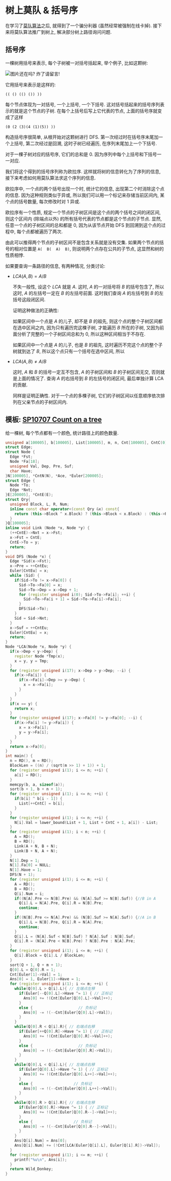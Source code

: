 # 树上莫队 & 括号序

在学习了[莫队算法](https://www.luogu.com.cn/blog/Wild-Donkey/pian-fen-dai-shi-mu-dui)之后, 就得到了一个骗分利器 (虽然经常被强制在线卡掉). 接下来将莫队算法推广到树上, 解决部分树上路径询问问题.

## 括号序

一棵树用括号来表示, 每个子树被一对括号括起来, 举个例子, 比如这颗树:

![图片还在吗? 炸了请留言!](https://i.loli.net/2021/05/13/4EJadgyLqp1GfeP.png)

它用括号来表示是这样的:

```
(( () (() ()) ))
```

每个节点体现为一对括号, 一个上括号, 一个下括号. 这对括号括起来的括号序列表示的就是这个节点的子树. 在每个上括号后写上它代表的节点, 上面的括号序就变成了这样

```
(0 (2 (3)(4 (1)(5)) ))
```

构造括号序很简单, 从根开始对这颗树进行 DFS. 第一次经过时在括号序末尾加一个上括号, 第二次经过是回溯, 这时子树已经遍历, 在序列末尾加上一个下括号.

对于一棵子树对应的括号序, 它们的总和是 $0$. 因为序列中每个上括号和下括号一一对应.

我们将这个得到的括号序列称为欧拉序. 这样就将树的信息转化为了序列的信息, 接下来考虑如何用莫队算法求这个序列的信息.

欧拉序中, 一个点的两个括号出现一个时, 统计它的信息, 出现第二个时消除这个点的信息. 因为这种规则类似于异或, 所以我们可以用一个标记来存储当前区间内, 某个点的括号数量, 每次修改时对 $1$ 异或.

欧拉序有一个性质, 规定一个节点的子树区间是这个点的两个括号之间的闭区间, 则这个区间内 (除端点以外) 的所有括号代表的节点都是这个节点的子节点. 显然, 任意一个点的子树区间的总和都是 $0$, 因为从该节点开始 DFS 到回溯到这个点的过程中, 每个点都被遍历了两次.

由此可以推得两个节点的子树区间不是包含关系就是没有交集. 如果两个节点的括号的相对位置是 `A(  B(  A)  B)`, 则说明两个点存在公共的子节点, 这显然和树的性质相悖.


如果要查询一条路径的信息, 有两种情况, 分类讨论:

* $LCA(A, B) = A/B$

  不失一般性, 设这个 $LCA$ 就是 $A$. 这时, $A$ 的一对括号将 $B$ 的括号包含了, 所以这时, $A$ 的左括号一定在 $B$ 的左括号前面. 这时我们查询 $A$ 的左括号到 $B$ 的左括号这段闭区间.

  证明这种做法的正确性:
  
  如果区间中一个点是 $A$ 的儿子, 却不是 $B$ 的祖先, 则这个点的整个子树区间都在选中区间之内, 因为只有遍历完这棵子树, 才能遍历 $B$ 所在的子树, 又因为前面分析了完整的一个子树区间总和为 $0$, 所以这种区间相当于不存在.

  如果区间中一个点是 $A$ 的儿子, 也是 $B$ 的祖先, 这时遍历不完这个点的整个子树就到达了 $B$, 所以这个点只有一个括号在选中区间, 所以

* $LCA(A, B) \neq A/B$

  这时, $A$ 和 $B$ 的括号一定互不包含, $A$ 的子树区间和 $B$ 的子树区间无交, 否则就是上面的情况了. 查询 $A$ 的右括号到 $B$ 的左括号的闭区间, 最后单独计算 LCA 的贡献.

  同样是证明正确性. 对于一个点的多棵子树, 它们的子树区间以任意顺序依次排列在父亲节点的子树区间内.

## 模板: [SP10707 Count on a tree](https://www.luogu.com.cn/problem/SP10707)

给一棵树, 每个节点都有一个颜色, 统计路径上的颜色数量.



```cpp
unsigned a[100005], b[100005], List[100005], m, n, Cnt[100005], CntC(0), CntEu(0), A, B, C, D, t, Ans[100005], Tmp(0), BlockLen;
struct Edge;
struct Node {
  Edge *Fst;
  Node *Fa[18];
  unsigned Val, Dep, Pre, Suf;
  char Have;
}N[100005], *CntN(N), *Ace, *Euler[200005];
struct Edge {
  Node *To;
  Edge *Nxt;
}E[200005], *CntE(E);
struct Qry{
  unsigned Block, L, R, Num;
  inline const char operator<(const Qry &x) const{
    return (this->Block ^ x.Block) ? (this->Block < x.Block) : (this->R < x.R);
  }
}Q[100005];
inline void Link (Node *x, Node *y) {
  (++CntE)->Nxt = x->Fst;
  x->Fst = CntE;
  CntE->To = y;
  return;
}
void DFS (Node *x) {
  Edge *Sid(x->Fst);
  x->Pre = ++CntEu;
  Euler[CntEu] = x;
  while (Sid) {
    if(Sid->To != x->Fa[0]) {
      Sid->To->Fa[0] = x;
      Sid->To->Dep = x->Dep + 1;
      for (register unsigned i(0); Sid->To->Fa[i]; ++i) {
        Sid->To->Fa[i + 1] = Sid->To->Fa[i]->Fa[i];
      }
      DFS(Sid->To);
    }
    Sid = Sid->Nxt;
  }
  x->Suf = ++CntEu;
  Euler[CntEu] = x;
  return;
}
Node *LCA(Node *x, Node *y) {
  if(x->Dep < y->Dep) {
    register Node *Tmp(x);
    x = y, y = Tmp;
  }
  for (register unsigned i(17); x->Dep > y->Dep; --i) {
    if(x->Fa[i]) {
      if(x->Fa[i]->Dep >= y->Dep) {
        x = x->Fa[i];
      }
    }
  }
  if(x == y) {
    return x;
  }
  for (register unsigned i(17); x->Fa[0] != y->Fa[0]; --i) {
    if(x->Fa[i] != y->Fa[i]) {
      x = x->Fa[i];
      y = y->Fa[i];
    }
  }
  return x->Fa[0];
}
int main() {
  n = RD(), m = RD();
  BlockLen = ((n) / (sqrt(m >> 1) + 1)) + 1;
  for (register unsigned i(1); i <= n; ++i) {
    a[i] = RD();
  }
  memcpy(b, a, sizeof(a));
  sort(b + 1, b + n + 1);
  for (register unsigned i(1); i <= n; ++i) {
    if(b[i] ^ b[i - 1]) {
      List[++CntC] = b[i];
    }
  }
  for (register unsigned i(1); i <= n; ++i) {
    N[i].Val = lower_bound(List + 1, List + CntC + 1, a[i]) - List;
  }
  for (register unsigned i(1); i < n; ++i) {
    A = RD();
    B = RD();
    Link(A + N, B + N);
    Link(B + N, A + N);
  }
  N[1].Dep = 1;
  N[1].Fa[0] = NULL;
  N[1].Have = 1;
  DFS(N + 1);
  for (register unsigned i(1); i <= m; ++i) {
    A = RD();
    B = RD();
    Q[i].Num = i;
    if((N[A].Pre <= N[B].Pre) && (N[A].Suf >= N[B].Suf)) {//B in A
      Q[i].L = N[A].Pre, Q[i].R = N[B].Pre;
      continue;
    }
    if((N[B].Pre <= N[A].Pre) && (N[B].Suf >= N[A].Suf)) {//A in B
      Q[i].L = N[B].Pre, Q[i].R = N[A].Pre;
      continue;
    }
    Q[i].L = (N[A].Suf < N[B].Suf) ? N[A].Suf : N[B].Suf;
    Q[i].R = (N[A].Pre < N[B].Pre) ? N[B].Pre : N[A].Pre;
  }
  for (register unsigned i(1); i <= m; ++i) {
    Q[i].Block = Q[i].L / BlockLen;
  }
  sort(Q + 1, Q + m + 1);
  Q[0].L = Q[0].R = 1;
  Cnt[Euler[1]->Val] = 1;
  Ans[0] = 1, Euler[1]->Have = 1;
  for (register unsigned i(1); i <= m; ++i) {
    while(Q[0].L > Q[i].L){ // 左端点左移
      if(Euler[--Q[0].L]->Have ^= 1) { // 正标记
        Ans[0] += !(Cnt[Euler[Q[0].L]->Val]++);
      }
      else {                    // 负标记 
        Ans[0] -= !(--Cnt[Euler[Q[0].L]->Val]);
      }
    }
    while(Q[0].R < Q[i].R){ // 右端点右移
      if(Euler[++Q[0].R]->Have ^= 1) { // 正标记
        Ans[0] += !(Cnt[Euler[Q[0].R]->Val]++);
      }
      else {                    // 负标记 
        Ans[0] -= !(--Cnt[Euler[Q[0].R]->Val]);
      }
    }
    while(Q[0].L < Q[i].L){ // 左端点右移
      if(Euler[Q[0].L]->Have ^= 1) { // 正标记
        Ans[0] += !(Cnt[Euler[Q[0].L++]->Val]++);
      }
      else {                  // 负标记 
        Ans[0] -= !(--Cnt[Euler[Q[0].L++]->Val]);
      }
    }
    while(Q[0].R > Q[i].R){ // 右端点左移
      if(Euler[Q[0].R]->Have ^= 1) { // 正标记
        Ans[0] += !(Cnt[Euler[Q[0].R--]->Val]++);
      }
      else {                  // 负标记 
        Ans[0] -= !(--Cnt[Euler[Q[0].R--]->Val]);
      }
    }
    Ans[Q[i].Num] = Ans[0];
    Ans[Q[i].Num] += (!Cnt[LCA(Euler[Q[i].L], Euler[Q[i].R])->Val]);
  }
  for (register unsigned i(1); i <= m; ++i) {
    printf("%u\n", Ans[i]);
  }
  return Wild_Donkey;
}
```